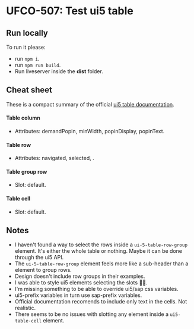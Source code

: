 # UFCO-507: Test ui5 table

## Run locally

To run it please:
- run `npm i`.
- run `npm run build`.
- Run liveserver inside the **dist** folder.

## Cheat sheet

These is a compact summary of the official [ui5 table documentation](https://sap.github.io/ui5-webcomponents/playground/components/Table/).
#### Table column
- Attributes: demandPopin, minWidth, popinDisplay, popinText.
#### Table row
- Attributes: navigated, selected,         .
#### Table group row
- Slot: default.
#### Table cell
- Slot: default.

## Notes

- I haven't found a way to select the rows inside a `ui-5-table-row-group` element. It's either the whole table or nothing. Maybe it can be done through the ui5 API.
- The `ui-5-table-row-group` element feels more like a sub-header than a element to group rows.
- Design doesn't include row groups in their examples.
- I was able to style ui5 elements selecting the slots 🤦‍♂️.
- I'm missing something to be able to override ui5/sap css variables.
- ui5-prefix variables in turn use sap-prefix variables.
- Official documentation recomends to include only text in the cells. Not realistic.
- There seems to be no issues with slotting any element inside a `ui5-table-cell` element.


